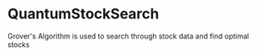 # QuantumStockSearch
Grover's Algorithm is used to search through stock data and find optimal stocks
